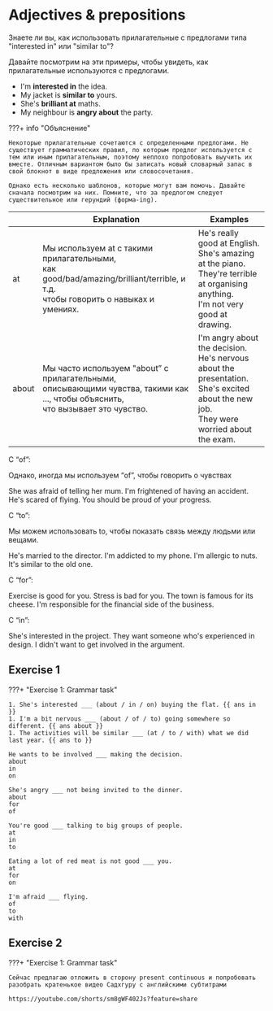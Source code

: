 # Adjectives & prepositions

Знаете ли вы, как использовать прилагательные с предлогами типа "interested in" или "similar to"? 

Давайте посмотрим на эти примеры, чтобы увидеть, как прилагательные используются с предлогами.

-   I'm **interested in** the idea.
-   My jacket is **similar to** yours.
-   She's **brilliant at** maths.
-   My neighbour is **angry about** the party.

???+ info "Объяснение"

    Некоторые прилагательные сочетаются с определенными предлогами. Не существует грамматических правил, по которым предлог используется с тем или иным прилагательным, поэтому неплохо попробовать выучить их вместе. Отличным вариантом было бы записать новый словарный запас в свой блокнот в виде предложения или словосочетания.

    Однако есть несколько шаблонов, которые могут вам помочь. Давайте сначала посмотрим на них. Помните, что за предлогом следует существительное или герундий (форма-ing).


|  | Explanation | Examples |
|---|---|---|
| at | Мы используем at с такими прилагательными, <br>как good/bad/amazing/brilliant/terrible, и т.д. <br>чтобы говорить о навыках и умениях. | He's really good at English.<br>She's amazing at the piano.<br>They're terrible at organising anything.<br>I'm not very good at drawing. |
| about | Мы часто используем "about” с прилагательными, <br>описывающими чувства, такими как ..., чтобы объяснить, <br>что вызывает это чувство. | I'm angry about the decision.<br>He's nervous about the presentation.<br>She's excited about the new job.<br>They were worried about the exam. |


С “of”:

Однако, иногда мы используем “of”, чтобы говорить о чувствах

She was afraid of telling her mum.
I'm frightened of having an accident.
He's scared of flying.
You should be proud of your progress.

С “to”:

Мы можем использовать to, чтобы показать связь между людьми или вещами.

He's married to the director.
I'm addicted to my phone.
I'm allergic to nuts.
It's similar to the old one.

С “for”:

Exercise is good for you.
Stress is bad for you.
The town is famous for its cheese.
I'm responsible for the financial side of the business.

С “in”:


She's interested in the project.
They want someone who's experienced in design.
I didn't want to get involved in the argument.

## Exercise 1
???+ "Exercise 1: Grammar task"

    1. She's interested ___ (about / in / on) buying the flat. {{ ans in }}
    1. I'm a bit nervous ___ (about / of / to) going somewhere so different. {{ ans about }}
    1. The activities will be similar ___ (at / to / with) what we did last year. {{ ans to }}

    He wants to be involved ___ making the decision.
    about
    in
    on

    She's angry ___ not being invited to the dinner.
    about
    for
    of

    You're good ___ talking to big groups of people.
    at
    in
    to

    Eating a lot of red meat is not good ___ you.
    at
    for
    on

    I'm afraid ___ flying.
    of
    to
    with

## Exercise 2
???+ "Exercise 1: Grammar task"

    Сейчас предлагаю отложить в сторону present continuous и попробовать разобрать кратенькое видео Садхгуру с английскими субтитрами

    https://youtube.com/shorts/sm8gWF402Js?feature=share
